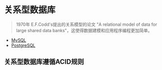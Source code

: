 # 关系型数据库

> 1970年 E.F.Codd's提出的关系模型的论文 "A relational model of data for large shared data banks"，这使得数据建模和应用程序编程更加简单。

- [MySQL](./mysql/README.md)
- [PostgreSQL](./postgres/README.md)

## 关系型数据库遵循ACID规则